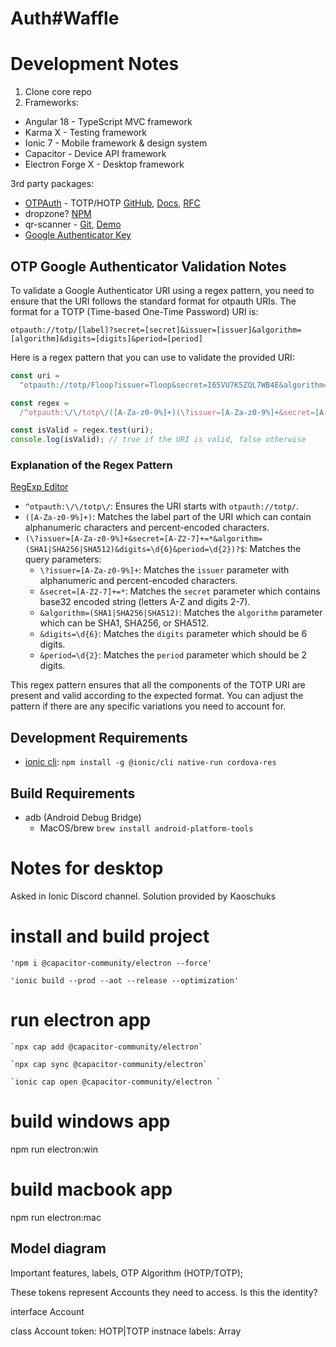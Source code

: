 # Auth#Waffle

# Development Notes

1. Clone core repo
2. Frameworks:

- Angular 18 - TypeScript MVC framework
- Karma X - Testing framework
- Ionic 7 - Mobile framework & design system
- Capacitor - Device API framework
- Electron Forge X - Desktop framework

3rd party packages:

- [OTPAuth](https://github.com/hectorm/otpauth) - TOTP/HOTP [GitHub](https://github.com/hectorm/otpauth), [Docs](https://hectorm.github.io/otpauth/index.html), [RFC](https://datatracker.ietf.org/doc/html/rfc6238#section-4)
- dropzone? [NPM](https://www.npmjs.com/package/ngx-dropzone)
- qr-scanner - [Git](https://github.com/nimiq/qr-scanner), [Demo](https://nimiq.github.io/qr-scanner/demo/)
- [Google Authenticator Key](https://github.com/google/google-authenticator/wiki/Key-Uri-Format)

## OTP Google Authenticator Validation Notes

To validate a Google Authenticator URI using a regex pattern, you need to ensure that the URI follows the standard format for otpauth URIs. The format for a TOTP (Time-based One-Time Password) URI is:

```
otpauth://totp/[label]?secret=[secret]&issuer=[issuer]&algorithm=[algorithm]&digits=[digits]&period=[period]
```

Here is a regex pattern that you can use to validate the provided URI:

```typescript
const uri =
  "otpauth://totp/Floop?issuer=Tloop&secret=I65VU7K5ZQL7WB4E&algorithm=SHA1&digits=6&period=30";

const regex =
  /^otpauth:\/\/totp\/([A-Za-z0-9%]+)(\?issuer=[A-Za-z0-9%]+&secret=[A-Z2-7]+=*&algorithm=(SHA1|SHA256|SHA512)&digits=\d{6}&period=\d{2})?$/;

const isValid = regex.test(uri);
console.log(isValid); // true if the URI is valid, false otherwise
```

### Explanation of the Regex Pattern

[RegExp Editor](https://regex101.com/r/2lViJA/1)

- `^otpauth:\/\/totp\/`: Ensures the URI starts with `otpauth://totp/`.
- `([A-Za-z0-9%]+)`: Matches the label part of the URI which can contain alphanumeric characters and percent-encoded characters.
- `(\?issuer=[A-Za-z0-9%]+&secret=[A-Z2-7]+=*&algorithm=(SHA1|SHA256|SHA512)&digits=\d{6}&period=\d{2})?$`: Matches the query parameters:
  - `\?issuer=[A-Za-z0-9%]+`: Matches the `issuer` parameter with alphanumeric and percent-encoded characters.
  - `&secret=[A-Z2-7]+=*`: Matches the `secret` parameter which contains base32 encoded string (letters A-Z and digits 2-7).
  - `&algorithm=(SHA1|SHA256|SHA512)`: Matches the `algorithm` parameter which can be SHA1, SHA256, or SHA512.
  - `&digits=\d{6}`: Matches the `digits` parameter which should be 6 digits.
  - `&period=\d{2}`: Matches the `period` parameter which should be 2 digits.

This regex pattern ensures that all the components of the TOTP URI are present and valid according to the expected format. You can adjust the pattern if there are any specific variations you need to account for.

## Development Requirements

- [ionic cli](https://ionicframework.com/docs/angular/your-first-app): `npm install -g @ionic/cli native-run cordova-res`

## Build Requirements

- adb (Android Debug Bridge)
  - MacOS/brew `brew install android-platform-tools`

# Notes for desktop

Asked in Ionic Discord channel. Solution provided by Kaoschuks

# install and build project

    'npm i @capacitor-community/electron --force'

    'ionic build --prod --aot --release --optimization'

# run electron app

    `npx cap add @capacitor-community/electron`

    `npx cap sync @capacitor-community/electron`

    `ionic cap open @capacitor-community/electron `

# build windows app

npm run electron:win

# build macbook app

npm run electron:mac

## Model diagram

Important features, labels, OTP Algorithm (HOTP/TOTP);

These tokens represent Accounts they need to access. Is this the identity?

interface Account

class Account
token: HOTP|TOTP instnace
labels: Array<string>
